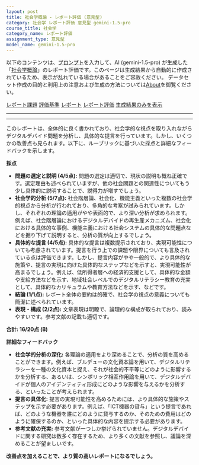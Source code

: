 ```yaml
---
layout: post
title: 社会学概論 - レポート評価 (意見型)
category: 社会学 レポート評価 意見型 gemini-1.5-pro
course_title: 社会学
category_name: レポート評価
assignment_type: 意見型
model_name: gemini-1.5-pro
---
```


以下のコンテンツは、[プロンプト](https://github.com/takedatoshiyuki/synthetic_assignments/tree/main/generated/社会学/gemini-1.5-pro/prompt_レポート評価-意見型.md)を入力して、AI (gemini-1.5-pro) が生成した「[社会学概論](/contents/社会学/)」のレポート評価です。このページは生成結果から自動的に作成されているため、表示が乱れている場合があることをご容赦ください。
データセット作成の目的と利用上の注意および生成の方法については[About](/About)を御覧ください。

[レポート課題](../レポート課題-意見型)
[評価基準](../評価基準-意見型)
[レポート](../レポート-意見型)
[レポート評価](../レポート評価-意見型)
[生成結果のみを表示](https://github.com/takedatoshiyuki/synthetic_assignments/tree/main/generated/社会学/gemini-1.5-pro/レポート評価-意見型.md)
  

***
***
  
このレポートは、全体的に良く書かれており、社会学的な視点を取り入れながらデジタルデバイド問題を分析し、具体的な提言を行っています。しかし、いくつかの改善点も見られます。以下に、ルーブリックに基づいた採点と詳細なフィードバックを示します。

**採点**

* **問題の選定と説明 (4/5点):** 問題の選定は適切で、現状の説明も概ね正確です。選定理由も述べられていますが、他の社会問題との関連性についてもう少し具体的に説明することで、説得力が増すでしょう。
* **社会学的分析 (5/7点):** 社会階層論、社会化、機能主義といった複数の社会学的視点から分析が行われており、多角的な考察が試みられています。しかし、それぞれの理論の適用がやや表面的で、より深い分析が求められます。例えば、社会階層論におけるデジタルデバイドの再生産メカニズム、社会化における具体的な事例、機能主義における社会システムの具体的な問題点などを掘り下げて説明すると、分析の質が向上するでしょう。
* **具体的な提言 (4/5点):** 具体的な提言は複数提示されており、実現可能性についても考慮されています。提言を行う上での課題や限界についても言及されている点は評価できます。しかし、提言内容がやや一般的で、より具体的な施策や、提言の実現に向けた具体的なステップなどを示すと、実現可能性が高まるでしょう。例えば、低所得者層への経済的支援として、具体的な金額や支給方法などを示す、地域社会レベルでのデジタルリテラシー教育の充実として、具体的なカリキュラムや教育方法などを示す、などです。
* **結論 (1/1点):** レポート全体の要約は的確で、社会学の視点の意義についても簡潔に述べられています。
* **表現・構成 (2/2点):** 文章表現は明瞭で、論理的な構成が取られており、読みやすいです。参考文献の記載も適切です。

**合計: 16/20点 (B)**

**詳細なフィードバック**

* **社会学的分析の深化:** 各理論の適用をより深めることで、分析の質を高めることができます。例えば、ブルデューの文化資本論を用いて、デジタルリテラシーを一種の文化資本と捉え、それが社会的不平等にどのように影響するかを分析する、あるいは、シンボリック相互作用論を用いて、デジタルデバイドが個人のアイデンティティ形成にどのような影響を与えるかを分析する、といったことが考えられます。
* **提言の具体化:** 提言の実現可能性を高めるためには、より具体的な施策やステップを示す必要があります。例えば、「ICT機器の貸与」という提言であれば、どのような機器を誰にどのように貸与するのか、そのための費用はどのように確保するのか、といった具体的な内容を提示する必要があります。
* **参考文献の充実:** 参考文献が一つしか挙げられていません。デジタルデバイドに関する研究は数多く存在するため、より多くの文献を参照し、議論を深めることが望ましいです。

**改善点を加えることで、より質の高いレポートになるでしょう。**
